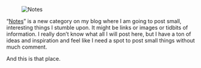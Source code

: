 <figure><img loading="lazy" decoding="async" src="mick-haupt-dtTu8Ec_uAU-unsplash.jpg" alt="Notes"></figure>

“[Notes](https://blog.alexseifert.com/category/notes/)” is a new category on my blog where I am going to post small, interesting things I stumble upon. It might be links or images or tidbits of information. I really don’t know what all I will post here, but I have a ton of ideas and inspiration and feel like I need a spot to post small things without much comment.

And this is that place.